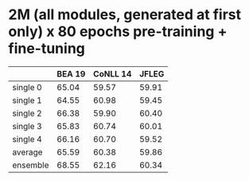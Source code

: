 # 2M (all modules, generated at first only) x 80 epochs pre-training + fine-tuning

| | BEA 19 | CoNLL 14 | JFLEG |
| --- | --- | --- | --- |
| single 0 | 65.04 | 59.57 | 59.91 |
| single 1 | 64.55 | 60.98 | 59.45 |
| single 2 | 66.38 | 59.90 | 60.40 |
| single 3 | 65.83 | 60.74 | 60.01 |
| single 4 | 66.16 | 60.70 | 59.52 |
| average  | 65.59 | 60.38 | 59.86 |
| ensemble | 68.55 | 62.16 | 60.34 |

